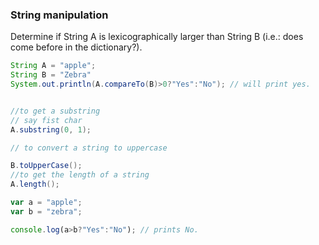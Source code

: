 ### String manipulation

Determine if String A is lexicographically larger than  String B (i.e.: does  come before  in the dictionary?).

```Java
String A = "apple";
String B = "Zebra"
System.out.println(A.compareTo(B)>0?"Yes":"No"); // will print yes.


//to get a substring
// say fist char
A.substring(0, 1);

// to convert a string to uppercase

B.toUpperCase();
//to get the length of a string
A.length();

```
```js
var a = "apple";
var b = "zebra";

console.log(a>b?"Yes":"No"); // prints No.

```
